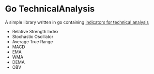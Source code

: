 # Go TechnicalAnalysis

A simple library written in go containing [indicators for technical analysis](https://www.investopedia.com/terms/t/technicalindicator.asp)

+ Relative Strength Index
+ Stochastic Oscillator
+ Average True Range
+ MACD
+ EMA
+ WMA
+ DEMA
+ OBV
